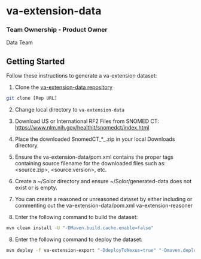 # va-extension-data

### Team Ownership - Product Owner
Data Team

## Getting Started

Follow these instructions to generate a va-extension dataset:

1. Clone the [va-extension-data repository](https://github.com/ikmdev/va-extension-data)

```bash
git clone [Rep URL]
```

2. Change local directory to `va-extension-data`

3. Download US or International RF2 Files from SNOMED CT: https://www.nlm.nih.gov/healthit/snomedct/index.html

4. Place the downloaded SnomedCT_*_.zip in your local Downloads directory.

5. Ensure the va-extension-data/pom.xml contains the proper tags containing source filename for the downloaded files such as:
   <source.zip>, <source.version>, etc.

6. Create a ~/Solor directory and ensure ~/Solor/generated-data does not exist or is empty.

7. You can create a reasoned or unreasoned dataset by either including or commenting out the va-extension-data/pom.xml <module>va-extension-reasoner</module>

8. Enter the following command to build the dataset:

```bash
mvn clean install -U "-DMaven.build.cache.enable=false"
```

8. Enter the following command to deploy the dataset:

```bash
mvn deploy -f va-extension-export "-DdeployToNexus=true" "-Dmaven.deploy.skip=true" "-Dmaven.build.cache.enabled=false"
```

